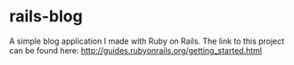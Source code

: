 # rails-blog
A simple blog application I made with Ruby on Rails. The link to this project can be found here: http://guides.rubyonrails.org/getting_started.html
